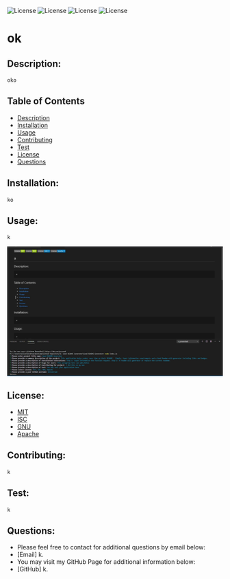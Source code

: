 
![License](https://img.shields.io/badge/License-MIT-green.svg)  ![License](https://img.shields.io/badge/License-BSD-green.svg)  ![License](https://img.shields.io/badge/License-GNU_3-blue.svg)  ![License](https://img.shields.io/badge/License-Apache_2-blue.svg)
# ok

## Description:
    oko

## Table of Contents

- [Description](#description)
- [Installation](#installation)
- [Usage](#usage) 
- [Contributing](#contributing)
- [Test](#test)
- [License](#license) 
- [Questions](#questions)

## Installation:
    ko

## Usage:
    k
![ScreenShot](./Assets/Images/ScreenShot.jpg)

## License:
   - [MIT](https://choosealicense.com/licenses/mit/)
   - [ISC](https://choosealicense.com/licenses/isc/)
   - [GNU](https://choosealicense.com/licenses/gpl-3.0/)
   - [Apache](https://choosealicense.com/licenses/apache-2.0/)

## Contributing:
    k

## Test:
    k

## Questions: 
  - Please feel free to contact for additional questions by email below: 
  - [Email] k.
  - You may visit my GitHub Page for additional information below: 
  - [GitHub] k.
  